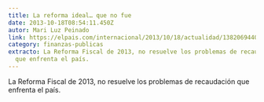 ```yaml
---
title: La reforma ideal… que no fue
date: 2013-10-18T08:54:11.450Z
autor: Mari Luz Peinado
link: https://elpais.com/internacional/2013/10/18/actualidad/1382069440_656178.html
category: finanzas-publicas
extracto: La Reforma Fiscal de 2013, no resuelve los problemas de recaudación
  que enfrenta el país.
---
```

La Reforma Fiscal de 2013, no resuelve los problemas de recaudación que enfrenta el país.